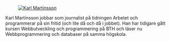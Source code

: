 <div class="author-byline">
<figure class="figure left">
<a href="">
<img src="image/karl2.jpg?width=200" alt="Karl Martinsson">
</a>
</figure>
<p>Karl Martinsson jobbar som journalist på tidningen Arbetet och programmerar på sin fritid (och lite då och då i jobbet). Han har tidigare gått kursen Webbutveckling och programmering på BTH och läser nu Webbprogrammering och databaser på samma högskola.</p>
</div>
